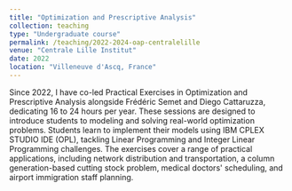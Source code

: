 ```yaml
---
title: "Optimization and Prescriptive Analysis"
collection: teaching
type: "Undergraduate course"
permalink: /teaching/2022-2024-oap-centralelille
venue: "Centrale Lille Institut"
date: 2022
location: "Villeneuve d'Ascq, France"
---
```


Since 2022, I have co-led Practical Exercises in Optimization and Prescriptive Analysis alongside Frédéric Semet and Diego Cattaruzza, dedicating 16 to 24 hours per year. These sessions are designed to introduce students to modeling and solving real-world optimization problems. Students learn to implement their models using IBM CPLEX STUDIO IDE (OPL), tackling Linear Programming and Integer Linear Programming challenges. The exercises cover a range of practical applications, including network distribution and transportation, a column generation-based cutting stock problem, medical doctors' scheduling, and airport immigration staff planning.

